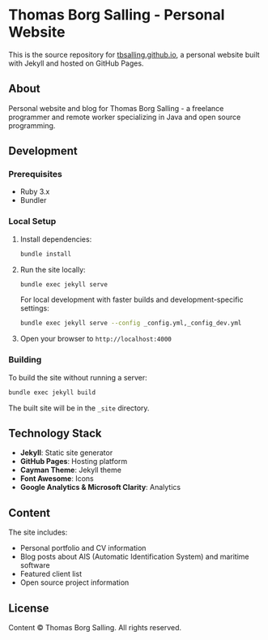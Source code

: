 # Thomas Borg Salling - Personal Website

This is the source repository for [tbsalling.github.io](https://tbsalling.github.io), a personal website built with Jekyll and hosted on GitHub Pages.

## About

Personal website and blog for Thomas Borg Salling - a freelance programmer and remote worker specializing in Java and open source programming.

## Development

### Prerequisites

- Ruby 3.x
- Bundler

### Local Setup

1. Install dependencies:
   ```bash
   bundle install
   ```

2. Run the site locally:
   ```bash
   bundle exec jekyll serve
   ```
   
   For local development with faster builds and development-specific settings:
   ```bash
   bundle exec jekyll serve --config _config.yml,_config_dev.yml
   ```

3. Open your browser to `http://localhost:4000`

### Building

To build the site without running a server:

```bash
bundle exec jekyll build
```

The built site will be in the `_site` directory.

## Technology Stack

- **Jekyll**: Static site generator
- **GitHub Pages**: Hosting platform
- **Cayman Theme**: Jekyll theme
- **Font Awesome**: Icons
- **Google Analytics & Microsoft Clarity**: Analytics

## Content

The site includes:
- Personal portfolio and CV information
- Blog posts about AIS (Automatic Identification System) and maritime software
- Featured client list
- Open source project information

## License

Content © Thomas Borg Salling. All rights reserved.

